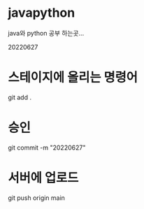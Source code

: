 # javapython

java와 python 공부 하는곳...

20220627

# 스테이지에 올리는 명령어

git add .

# 승인
git commit -m "20220627"

# 서버에 업로드 
git push origin main

